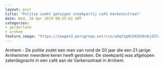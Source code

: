 ```yaml
---
layout: post
title: "Politie zoekt getuigen steekpartij café Varkensstraat"
date: Wed, 10 Apr 2019 08:55:02 GMT
categories: 
- gelderland 
- arnhem 
feature_image: "https://images3.persgroep.net/rcs/u8q21gOCU4SGG6nKjdZl4hcii_0/diocontent/145024441/_fitwidth/400/?appId=21791a8992982cd8da851550a453bd7f&quality=0.7"
---
```


Arnhem - De politie zoekt een man van rond de 20 jaar die een 21-jarige Arnhemmer meerdere keren heeft gestoken. De steekpartij was afgelopen zaterdagnacht in een café aan de Varkensstraat in Arnhem.
